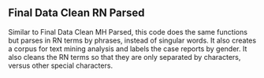 ## Final Data Clean RN Parsed
Similar to Final Data Clean MH Parsed, this code does the same functions but parses in RN terms by phrases, instead of singular words. It also creates a corpus for text mining analysis and labels the case reports by gender. It also cleans the RN terms so that they are only separated by characters, versus other special characters.
